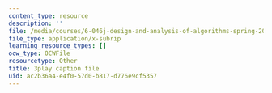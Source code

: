 ```yaml
---
content_type: resource
description: ''
file: /media/courses/6-046j-design-and-analysis-of-algorithms-spring-2015/ac2b36a4e4f057d0b817d776e9cf5357_-QcPo_DWJk4.vtt
file_type: application/x-subrip
learning_resource_types: []
ocw_type: OCWFile
resourcetype: Other
title: 3play caption file
uid: ac2b36a4-e4f0-57d0-b817-d776e9cf5357
---
```

